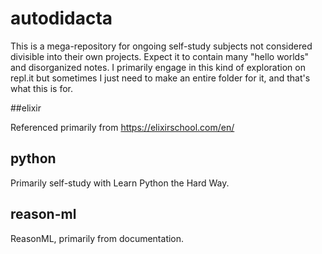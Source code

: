 # autodidacta

This is a mega-repository for ongoing self-study subjects not considered divisible into their own projects. Expect it to contain many "hello worlds" and disorganized notes.
I primarily engage in this kind of exploration on repl.it but sometimes I just need to make an entire folder for it, and that's what this is for.

##elixir

Referenced primarily from https://elixirschool.com/en/

## python

Primarily self-study with Learn Python the Hard Way.

## reason-ml

ReasonML, primarily from documentation.